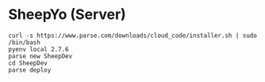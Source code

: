 SheepYo (Server)
=======

```
curl -s https://www.parse.com/downloads/cloud_code/installer.sh | sudo /bin/bash
pyenv local 2.7.6
parse new SheepDev
cd SheepDev
parse deploy
```


